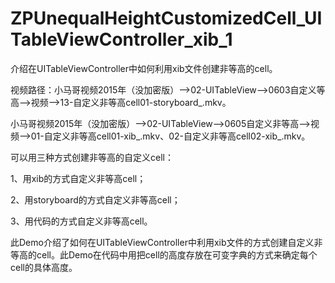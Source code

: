 # ZPUnequalHeightCustomizedCell_UITableViewController_xib_1
介绍在UITableViewController中如何利用xib文件创建非等高的cell。

视频路径：小马哥视频2015年（没加密版）——>02-UITableView——>0603自定义等高——>视频——>13-自定义非等高cell01-storyboard_.mkv。

小马哥视频2015年（没加密版）——>02-UITableView——>0605自定义非等高——>视频——>01-自定义非等高cell01-xib_.mkv、02-自定义非等高cell02-xib_.mkv。

可以用三种方式创建非等高的自定义cell：

 1、用xib的方式自定义非等高cell；
 
 2、用storyboard的方式自定义非等高cell；
 
 3、用代码的方式自定义非等高cell。
 
此Demo介绍了如何在UITableViewController中利用xib文件的方式创建自定义非等高的cell。此Demo在代码中用把cell的高度存放在可变字典的方式来确定每个cell的具体高度。
